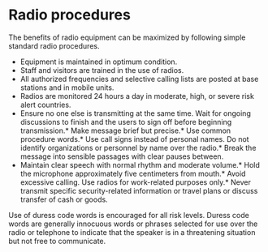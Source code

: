 [Title]: # (Radio procedures)
[Difficulty]: # (Beginner)
[Order]: # (9)

# Radio procedures 

The benefits of radio equipment can be maximized by following simple standard radio procedures. 

*   Equipment is maintained in optimum condition.
*   Staff and visitors are trained in the use of radios.
*   All authorized frequencies and selective calling lists are posted at base stations and in mobile units.
*   Radios are monitored 24 hours a day in moderate, high, or severe risk alert countries.
*   Ensure no one else is transmitting at the same time. Wait for ongoing discussions to finish and the users to sign off before beginning transmission.*   Make message brief but precise.*    Use common procedure words.*    Use call signs instead of personal names. Do not identify organizations or personnel by name over the radio.*   Break the message into sensible passages with clear pauses between.
*   Maintain clear speech with normal rhythm and moderate volume.*   Hold the microphone approximately five centimeters from mouth.*    Avoid excessive calling. Use radios for work-related purposes only.*    Never transmit specific security-related information or travel plans or discuss transfer of cash or goods.

Use of duress code words is encouraged for all risk levels. Duress code words are generally innocuous words or phrases selected for use over the radio or telephone to indicate that the speaker is in a threatening situation but not free to communicate.

